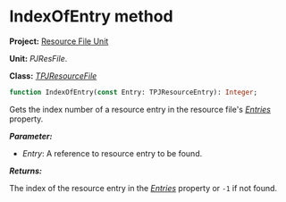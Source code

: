 # IndexOfEntry method

**Project:** [Resource File Unit](../API.md)

**Unit:** _PJResFile_.

**Class:** _[TPJResourceFile](./TPJResourceFile.md)_

```pascal
function IndexOfEntry(const Entry: TPJResourceEntry): Integer;
```

Gets the index number of a resource entry in the resource file's _[Entries](./TPJResourceFile-Entries.md)_ property.

**_Parameter:_**

  * _Entry_: A reference to resource entry to be found.

**_Returns:_**

The index of the resource entry in the _[Entries](./TPJResourceFile-Entries.md)_ property or `-1` if not found.